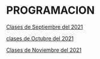 # PROGRAMACION

[Clases de Septiembre del 2021](clases_fecha/readme.md)

[clases de Octubre del 2021](clases_octubre/readme.md)

[Clases de Noviembre del 2021](clases_noviembre/readme.md)